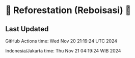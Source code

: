 
# 🌳 Reforestation (Reboisasi) 🌲

## Last Updated

GitHub Actions time: Wed Nov 20 21:19:24 UTC 2024

Indonesia/Jakarta time: Thu Nov 21 04:19:24 WIB 2024
